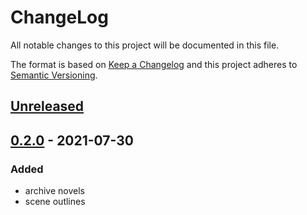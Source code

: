 # ChangeLog
All notable changes to this project will be documented in this file.

The format is based on [Keep a Changelog](http://keepachangelog.com/en/1.0.0/)
and this project adheres to [Semantic Versioning](http://semver.org/spec/v2.0.0.html).

## [Unreleased]

## [0.2.0] - 2021-07-30
### Added
- archive novels
- scene outlines

[Unreleased]: https://github.com/NovelBox/1000moji-novels/compare/v0.2.0...HEAD
[0.2.0]: https://github.com/NovelBox/1000moji-novels/releases/v0.2.0
[0.1.0]: https://github.com/NovelBox/1000moji-novels/releases/v0.1.0
